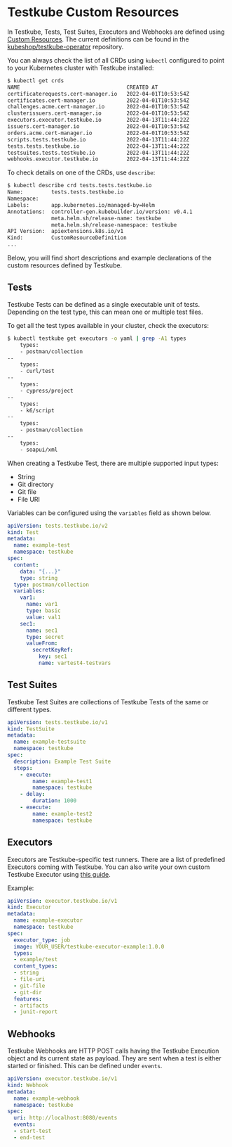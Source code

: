 # Testkube Custom Resources

In Testkube, Tests, Test Suites, Executors and Webhooks are defined using [Custom Resources](https://kubernetes.io/docs/concepts/extend-kubernetes/api-extension/custom-resources/). The current definitions can be found in the [kubeshop/testkube-operator](https://github.com/kubeshop/testkube-operator/tree/main/config/crd) repository.

You can always check the list of all CRDs using `kubectl` configured to point to your Kubernetes cluster with Testkube installed:

```bash
$ kubectl get crds
NAME                                  CREATED AT
certificaterequests.cert-manager.io   2022-04-01T10:53:54Z
certificates.cert-manager.io          2022-04-01T10:53:54Z
challenges.acme.cert-manager.io       2022-04-01T10:53:54Z
clusterissuers.cert-manager.io        2022-04-01T10:53:54Z
executors.executor.testkube.io        2022-04-13T11:44:22Z
issuers.cert-manager.io               2022-04-01T10:53:54Z
orders.acme.cert-manager.io           2022-04-01T10:53:54Z
scripts.tests.testkube.io             2022-04-13T11:44:22Z
tests.tests.testkube.io               2022-04-13T11:44:22Z
testsuites.tests.testkube.io          2022-04-13T11:44:22Z
webhooks.executor.testkube.io         2022-04-13T11:44:22Z
```

To check details on one of the CRDs, use `describe`:

```bash
$ kubectl describe crd tests.tests.testkube.io
Name:         tests.tests.testkube.io
Namespace:    
Labels:       app.kubernetes.io/managed-by=Helm
Annotations:  controller-gen.kubebuilder.io/version: v0.4.1
              meta.helm.sh/release-name: testkube
              meta.helm.sh/release-namespace: testkube
API Version:  apiextensions.k8s.io/v1
Kind:         CustomResourceDefinition
...
```

Below, you will find short descriptions and example declarations of the custom resources defined by Testkube.

## Tests

Testkube Tests can be defined as a single executable unit of tests. Depending on the test type, this can mean one or multiple test files.

To get all the test types available in your cluster, check the executors:

```bash
$ kubectl testkube get executors -o yaml | grep -A1 types
    types:
    - postman/collection
--
    types:
    - curl/test
--
    types:
    - cypress/project
--
    types:
    - k6/script
--
    types:
    - postman/collection
--
    types:
    - soapui/xml
```

When creating a Testkube Test, there are multiple supported input types:

* String
* Git directory
* Git file
* File URI

Variables can be configured using the `variables` field as shown below.

```yml
apiVersion: tests.testkube.io/v2
kind: Test
metadata:
  name: example-test
  namespace: testkube
spec:
  content:
    data: "{...}"
    type: string
  type: postman/collection
  variables:
    var1:
      name: var1
      type: basic
      value: val1
    sec1:
      name: sec1
      type: secret
      valueFrom:
        secretKeyRef:
          key: sec1
          name: vartest4-testvars
```

## Test Suites

Testkube Test Suites are collections of Testkube Tests of the same or different types.

```yml
apiVersion: tests.testkube.io/v1
kind: TestSuite
metadata:
  name: example-testsuite
  namespace: testkube
spec:
  description: Example Test Suite
  steps:
    - execute:
        name: example-test1
        namespace: testkube
    - delay:
        duration: 1000
    - execute:
        name: example-test2
        namespace: testkube
```

## Executors

Executors are Testkube-specific test runners. There are a list of predefined Executors coming with Testkube. You can also write your own custom Testkube Executor using [this guide](https://kubeshop.github.io/testkube/executor-custom/).

Example:

```yml
apiVersion: executor.testkube.io/v1
kind: Executor
metadata:
  name: example-executor
  namespace: testkube
spec:
  executor_type: job  
  image: YOUR_USER/testkube-executor-example:1.0.0 
  types:
  - example/test      
  content_types:
  - string
  - file-uri
  - git-file
  - git-dir
  features: 
  - artifacts
  - junit-report
```

## Webhooks

Testkube Webhooks are HTTP POST calls having the Testkube Execution object and its current state as payload. They are sent when a test is either started or finished. This can be defined under `events`.

```yml
apiVersion: executor.testkube.io/v1
kind: Webhook
metadata:
  name: example-webhook
  namespace: testkube
spec:
  uri: http://localhost:8080/events
  events:
  - start-test
  - end-test
```

